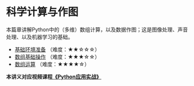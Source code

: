 # 科学计算与作图

本篇章讲解Python中的（多维）数组计算，以及数据作图；这是图像处理、声音处理、以及机器学习的基础。

- [基础环境准备](1.基础环境准备.ipynb) （难度：★★☆☆☆）
- [数组基础操作](2.数组基础操作.ipynb) （难度：★★★☆☆）
- [数组运算](3.数组运算.ipynb) （难度：★★★★☆）

**本讲义对应视频课程[《Python应用实战》](https://study.163.com/course/courseMain.htm?courseId=1209533804&share=2&shareId=400000000624093)**

